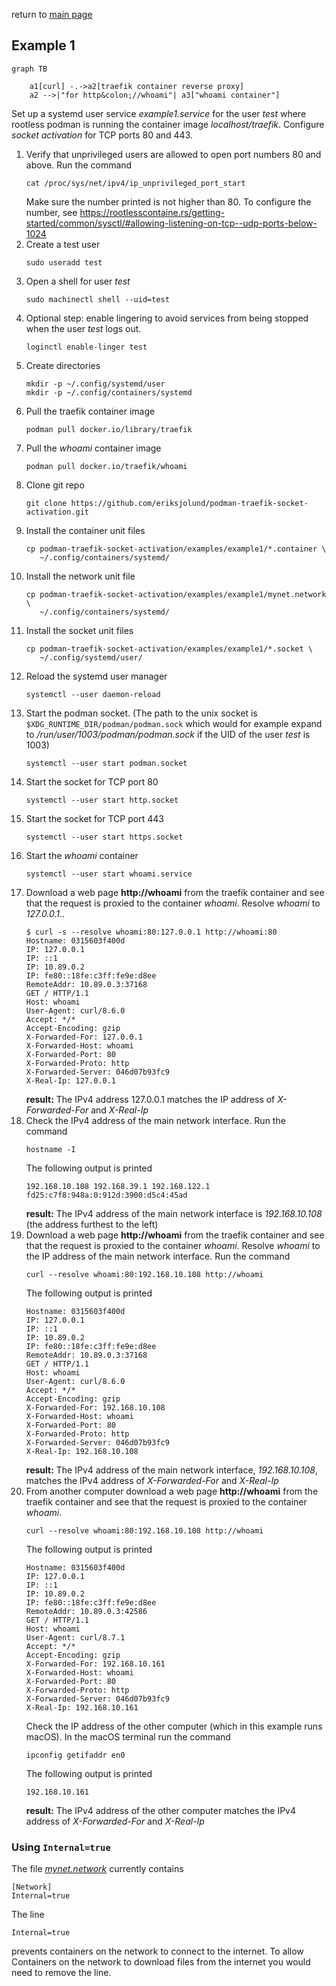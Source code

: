 return to [main page](../..)

## Example 1

``` mermaid
graph TB

    a1[curl] -.->a2[traefik container reverse proxy]
    a2 -->|"for http&colon;//whoami"| a3["whoami container"]
```

Set up a systemd user service _example1.service_ for the user _test_ where rootless podman is running the container image _localhost/traefik_.
Configure _socket activation_ for TCP ports 80 and 443.

1. Verify that unprivileged users are allowed to open port numbers 80 and above.
   Run the command
   ```
   cat /proc/sys/net/ipv4/ip_unprivileged_port_start
   ```
   Make sure the number printed is not higher than 80. To configure the number,
   see https://rootlesscontaine.rs/getting-started/common/sysctl/#allowing-listening-on-tcp--udp-ports-below-1024
1. Create a test user
   ```
   sudo useradd test
   ```
1. Open a shell for user _test_
   ```
   sudo machinectl shell --uid=test
   ```
1. Optional step: enable lingering to avoid services from being stopped when the user _test_ logs out.
   ```
   loginctl enable-linger test
   ```
1. Create directories
   ```
   mkdir -p ~/.config/systemd/user
   mkdir -p ~/.config/containers/systemd
   ```
1. Pull the traefik container image
   ```
   podman pull docker.io/library/traefik
   ```
1. Pull the _whoami_ container image
   ```
   podman pull docker.io/traefik/whoami
   ```
1. Clone git repo
   ```
   git clone https://github.com/eriksjolund/podman-traefik-socket-activation.git
   ```
1. Install the container unit files
   ```
   cp podman-traefik-socket-activation/examples/example1/*.container \
      ~/.config/containers/systemd/
   ```
1. Install the network unit file
   ```
   cp podman-traefik-socket-activation/examples/example1/mynet.network \
      ~/.config/containers/systemd/
   ```
1. Install the socket unit files
   ```
   cp podman-traefik-socket-activation/examples/example1/*.socket \
      ~/.config/systemd/user/
   ```
1. Reload the systemd user manager
   ```
   systemctl --user daemon-reload
   ```
1. Start the podman socket. (The path to the unix socket is `$XDG_RUNTIME_DIR/podman/podman.sock` which
   would for example expand to _/run/user/1003/podman/podman.sock_ if the UID of the user _test_ is 1003)
   ```
   systemctl --user start podman.socket
   ```
1. Start the socket for TCP port 80
   ```
   systemctl --user start http.socket
   ```
1. Start the socket for TCP port 443
   ```
   systemctl --user start https.socket
   ```
1. Start the _whoami_ container
   ```
   systemctl --user start whoami.service
   ```
1. Download a web page __http://whoami__ from the traefik
   container and see that the request is proxied to the container _whoami_.
   Resolve _whoami_ to _127.0.0.1_..
   ```
   $ curl -s --resolve whoami:80:127.0.0.1 http://whoami:80
   Hostname: 0315603f400d
   IP: 127.0.0.1
   IP: ::1
   IP: 10.89.0.2
   IP: fe80::18fe:c3ff:fe9e:d8ee
   RemoteAddr: 10.89.0.3:37168
   GET / HTTP/1.1
   Host: whoami
   User-Agent: curl/8.6.0
   Accept: */*
   Accept-Encoding: gzip
   X-Forwarded-For: 127.0.0.1
   X-Forwarded-Host: whoami
   X-Forwarded-Port: 80
   X-Forwarded-Proto: http
   X-Forwarded-Server: 046d07b93fc9
   X-Real-Ip: 127.0.0.1
   ```
   __result:__ The IPv4 address  127.0.0.1 matches the IP address of _X-Forwarded-For_ and _X-Real-Ip_
1. Check the IPv4 address of the main network interface.
   Run the command
   ```
   hostname -I
   ```
   The following output is printed
   ```
   192.168.10.108 192.168.39.1 192.168.122.1 fd25:c7f8:948a:0:912d:3900:d5c4:45ad
   ```
   __result:__ The IPv4 address of the main network interface is _192.168.10.108_ (the address furthest to the left)
1. Download a web page __http://whoami__ from the traefik
   container and see that the request is proxied to the container _whoami_.
   Resolve _whoami_ to the IP address of the main network interface.
   Run the command
   ```
   curl --resolve whoami:80:192.168.10.108 http://whoami
   ```
   The following output is printed
   ```
   Hostname: 0315603f400d
   IP: 127.0.0.1
   IP: ::1
   IP: 10.89.0.2
   IP: fe80::18fe:c3ff:fe9e:d8ee
   RemoteAddr: 10.89.0.3:37168
   GET / HTTP/1.1
   Host: whoami
   User-Agent: curl/8.6.0
   Accept: */*
   Accept-Encoding: gzip
   X-Forwarded-For: 192.168.10.108
   X-Forwarded-Host: whoami
   X-Forwarded-Port: 80
   X-Forwarded-Proto: http
   X-Forwarded-Server: 046d07b93fc9
   X-Real-Ip: 192.168.10.108
   ```
   __result:__ The IPv4 address of the main network interface, _192.168.10.108_, matches the IPv4 address
   of _X-Forwarded-For_ and _X-Real-Ip_
1. From another computer download a web page __http://whoami__ from the traefik
   container and see that the request is proxied to the container _whoami_.
   ```
   curl --resolve whoami:80:192.168.10.108 http://whoami
   ```
   The following output is printed
   ```
   Hostname: 0315603f400d
   IP: 127.0.0.1
   IP: ::1
   IP: 10.89.0.2
   IP: fe80::18fe:c3ff:fe9e:d8ee
   RemoteAddr: 10.89.0.3:42586
   GET / HTTP/1.1
   Host: whoami
   User-Agent: curl/8.7.1
   Accept: */*
   Accept-Encoding: gzip
   X-Forwarded-For: 192.168.10.161
   X-Forwarded-Host: whoami
   X-Forwarded-Port: 80
   X-Forwarded-Proto: http
   X-Forwarded-Server: 046d07b93fc9
   X-Real-Ip: 192.168.10.161
   ```
   Check the IP address of the other computer (which in this example runs macOS).
   In the macOS terminal run the command
   ```
   ipconfig getifaddr en0
   ```
   The following output is printed
   ```
   192.168.10.161
   ```
   __result:__ The IPv4 address of the other computer matches the IPv4 address of _X-Forwarded-For_ and _X-Real-Ip_

### Using `Internal=true`

The file [_mynet.network_](mynet.network) currently contains

```
[Network]
Internal=true
```

The line

```
Internal=true
```

prevents containers on the network to connect to the internet.
To allow Containers on the network to download files from the internet you would need to remove the line.
